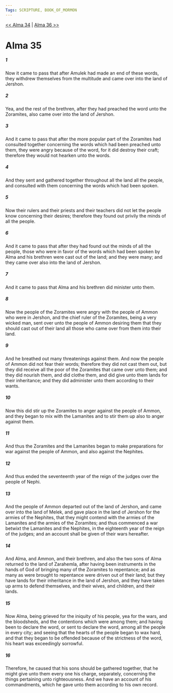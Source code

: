 ```yaml
---
Tags: SCRIPTURE, BOOK_OF_MORMON
---
```


[<< Alma 34](BOOK_OF_MORMON/09_Alma/Alma_34.md) | [Alma 36 >>](BOOK_OF_MORMON/09_Alma/Alma_36.md)

# Alma 35

##### 1

Now it came to pass that after Amulek had made an end of these words, they withdrew themselves from the multitude and came over into the land of Jershon.

##### 2

Yea, and the rest of the brethren, after they had preached the word unto the Zoramites, also came over into the land of Jershon.

##### 3

And it came to pass that after the more popular part of the Zoramites had consulted together concerning the words which had been preached unto them, they were angry because of the word, for it did destroy their craft; therefore they would not hearken unto the words.

##### 4

And they sent and gathered together throughout all the land all the people, and consulted with them concerning the words which had been spoken.

##### 5

Now their rulers and their priests and their teachers did not let the people know concerning their desires; therefore they found out privily the minds of all the people.

##### 6

And it came to pass that after they had found out the minds of all the people, those who were in favor of the words which had been spoken by Alma and his brethren were cast out of the land; and they were many; and they came over also into the land of Jershon.

##### 7

And it came to pass that Alma and his brethren did minister unto them.

##### 8

Now the people of the Zoramites were angry with the people of Ammon who were in Jershon, and the chief ruler of the Zoramites, being a very wicked man, sent over unto the people of Ammon desiring them that they should cast out of their land all those who came over from them into their land.

##### 9

And he breathed out many threatenings against them. And now the people of Ammon did not fear their words; therefore they did not cast them out, but they did receive all the poor of the Zoramites that came over unto them; and they did nourish them, and did clothe them, and did give unto them lands for their inheritance; and they did administer unto them according to their wants.

##### 10

Now this did stir up the Zoramites to anger against the people of Ammon, and they began to mix with the Lamanites and to stir them up also to anger against them.

##### 11

And thus the Zoramites and the Lamanites began to make preparations for war against the people of Ammon, and also against the Nephites.

##### 12

And thus ended the seventeenth year of the reign of the judges over the people of Nephi.

##### 13

And the people of Ammon departed out of the land of Jershon, and came over into the land of Melek, and gave place in the land of Jershon for the armies of the Nephites, that they might contend with the armies of the Lamanites and the armies of the Zoramites; and thus commenced a war betwixt the Lamanites and the Nephites, in the eighteenth year of the reign of the judges; and an account shall be given of their wars hereafter.

##### 14

And Alma, and Ammon, and their brethren, and also the two sons of Alma returned to the land of Zarahemla, after having been instruments in the hands of God of bringing many of the Zoramites to repentance; and as many as were brought to repentance were driven out of their land; but they have lands for their inheritance in the land of Jershon, and they have taken up arms to defend themselves, and their wives, and children, and their lands.

##### 15

Now Alma, being grieved for the iniquity of his people, yea for the wars, and the bloodsheds, and the contentions which were among them; and having been to declare the word, or sent to declare the word, among all the people in every city; and seeing that the hearts of the people began to wax hard, and that they began to be offended because of the strictness of the word, his heart was exceedingly sorrowful.

##### 16

Therefore, he caused that his sons should be gathered together, that he might give unto them every one his charge, separately, concerning the things pertaining unto righteousness. And we have an account of his commandments, which he gave unto them according to his own record.
